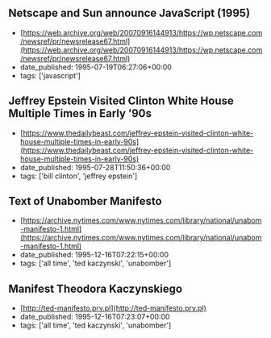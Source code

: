  ## Netscape and Sun announce JavaScript (1995)
 - [https://web.archive.org/web/20070916144913/https://wp.netscape.com/newsref/pr/newsrelease67.html](https://web.archive.org/web/20070916144913/https://wp.netscape.com/newsref/pr/newsrelease67.html)
 - date_published: 1995-07-19T06:27:06+00:00
 - tags: ['javascript']

 ## Jeffrey Epstein Visited Clinton White House Multiple Times in Early ’90s
 - [https://www.thedailybeast.com/jeffrey-epstein-visited-clinton-white-house-multiple-times-in-early-90s](https://www.thedailybeast.com/jeffrey-epstein-visited-clinton-white-house-multiple-times-in-early-90s)
 - date_published: 1995-07-28T11:50:36+00:00
 - tags: ['bill clinton', 'jeffrey epstein']

 ## Text of Unabomber Manifesto
 - [https://archive.nytimes.com/www.nytimes.com/library/national/unabom-manifesto-1.html](https://archive.nytimes.com/www.nytimes.com/library/national/unabom-manifesto-1.html)
 - date_published: 1995-12-16T07:22:15+00:00
 - tags: ['all time', 'ted kaczynski', 'unabomber']

 ## Manifest Theodora Kaczynskiego
 - [http://ted-manifesto.prv.pl](http://ted-manifesto.prv.pl)
 - date_published: 1995-12-16T07:23:07+00:00
 - tags: ['all time', 'ted kaczynski', 'unabomber']

